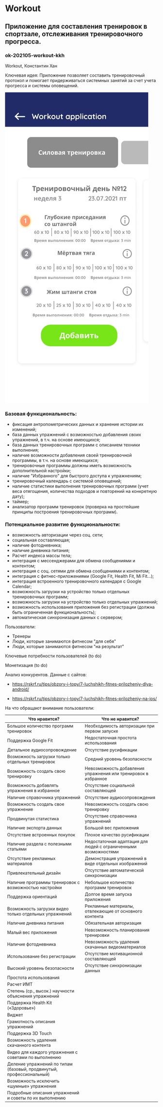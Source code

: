 # Workout

## Приложение для составления тренировок в спортзале, отслеживания тренировочного прогресса.

### ok-202105-workout-kkh

Workout, Константин Хан

Ключевая идея: Приложение позволяет составить тренировочный протокол и помогает придерживаться системных занятий за счет 
учета прогресса и системы оповещений.

![img.png](https://github.com/otuskotlin/ok-202105-workout-kkh/blob/m2-init-project/workout%20training%20day.png)

### Базовая функциональность:
* фиксация антропометрических данных и хранение истории их изменений;
* база данных упражнений с возможностью добавления своих упражнений, в т.ч. на основе имеющихся;
* база данных тренировочных программ с описанием техники выполнения;
* наличие возможности добавления своей тренировочной программы, в т.ч. на основе
  имеющихся;
* тренировочные программы должны иметь возможность дополнительной настройки;
* наличие "Избранного" для быстрого доступа к упражнениям;
* тренировочный календарь с системой оповещений;
* наличие статистики выполнения тренировочных программ (учет веса отягощения, количества подходов и повторений на конкретную дату);
* таймер;
* анализатор программ тренировок (проверка на простейшие принципы построения тренировочных программ).

### Потенциальное развитие функциональности:
* возможность авторизации через соц. сети;
* социальная составляющая;
* наличие фотодневника;
* наличие дневника питания;
* Расчет индекса массы тела;
* интеграция с мессенджерами для обмена сообщениями и контентом;
* интеграция с соц. сетями для обмена сообщениями и контентом;
* интеграция с фитнес-приложениями (Google Fit, Health Fit, Mi Fit...);
* интеграция встроенного тренировочного календаря с Google Calendar;
* возможность загрузки на устройство только отдельных тренировочных программ;
* возможность загрузки на устройство только отдельных упражнений;
* возможность использования приложения без регистрации (должна быть ограниченная функциональность);
* автоматическая синхронизация данных с сервером;

Пользователи:
* Тренеры
* Люди, которые занимаются фитнесом "для себя"
* Люди, которые занимаются фитнесом "на результат"

Ключевые потребности пользователей (to do)

Монетизация (to do)

Анализ конкурентов. Данные с сайтов:

* https://rskrf.ru/tips/obzory-i-topy/7-luchshikh-fitnes-prilozheniy-dlya-android/

* https://rskrf.ru/tips/obzory-i-topy/7-luchshikh-fitnes-prilozheniy-na-ios/

На что обращают внимание пользователи:

Что нравится?                                                        | Что не нравится?
-------------------------------------------------------------------- | -------------
Большое количество программ тренировок                               | Необходимость авторизации при первом запуске
Поддержка Google Fit                                                 | Недостаточная простота использования
Детальное аудиосопровождение                                         | Отсутствие русификации
Возможность загрузки только отдельных тренировок                     | Средний уровень безопасности
Возможность создать свою тренировку                                  | Невозможность добавления упражнения или тренировок в избранное
Возможность добавлять упражнения в избранное                         | Отсутствие социальной составляющей
Наличие справочника упражнений                                       | Отсутствие аудиосопровождения
Возможность создать свое упражнение                                  | Невозможность создать свою тренировку
Продвинутая статистика                                               | Отсутствие справочника упражнений
Наличие экспорта данных                                              | Большой вес приложения
Отсутствие встроенных покупок                                        | Плохое качество русификации
Наличие раздела с полезными статьями                                 | Недостаточная адаптация для людей с ограниченными возможностями
Отсутствие рекламных материалов                                      | Демонстрация упражнений в виде отдельных изображений
Привлекательный дизайн                                               | Отсутствие автоматической синхронизации
Наличие программы тренировок с возможностью настройки                | Небольшое количество программ тренировок
Поддержка ориентаций                                                 | Долгое время запуска приложения
Возможность загрузки видео только отдельных упражнений               | Рекламные материалы, отвлекающие от основного контента
Наличие дневника питания                                             | Обязательная авторизация
Малый вес приложения                                                 | Невозможность планирования тренировки
Наличие фотодневника                                                 | Невозможность удаления скачанных видеоматериалов
Использование без регистрации                                        | Отсутствие мотивационной составляющей
Высокий уровень безопасности                                         | Отсутствие синхронизации данных
Простота использования                                               |
Расчет ИМТ                                                           |
Степень (ср., высок.) научности объяснения упражнений                |
Поддержка Health Kit («Здоровье»)                                    |
Виджет                                                               |
Грамотность описания упражнений                                      |
Поддержка 3D Touch                                                   |
Возможность удаления скачанного контента                             |
Видео для каждого упражнения с советами по выполнению                |
Деление упражнений по типам (базовый, продвинутый, профессиональный) |
Возможность исключить «шумные» упражнения                            |
Подробные описания упражнений и советы по их выполнению              |
